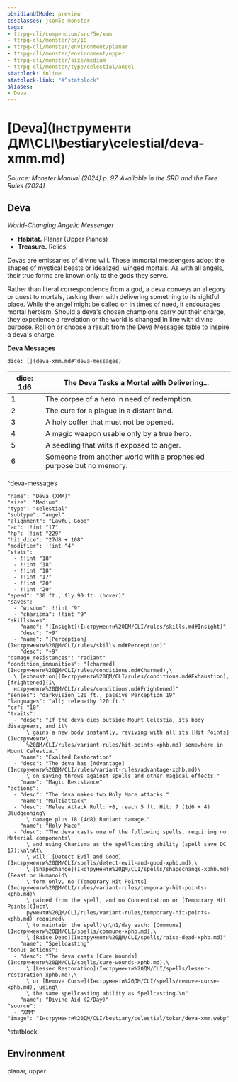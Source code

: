 ```yaml
---
obsidianUIMode: preview
cssclasses: json5e-monster
tags:
- ttrpg-cli/compendium/src/5e/xmm
- ttrpg-cli/monster/cr/10
- ttrpg-cli/monster/environment/planar
- ttrpg-cli/monster/environment/upper
- ttrpg-cli/monster/size/medium
- ttrpg-cli/monster/type/celestial/angel
statblock: inline
statblock-link: "#^statblock"
aliases:
- Deva
---
```

# [Deva](Інструменти ДМ\CLI\bestiary\celestial/deva-xmm.md)
*Source: Monster Manual (2024) p. 97. Available in the <span title='Systems Reference Document (5.2)'>SRD</span> and the Free Rules (2024)*  

## Deva

*World-Changing Angelic Messenger*

- **Habitat.** Planar (Upper Planes)  
- **Treasure.** Relics  

Devas are emissaries of divine will. These immortal messengers adopt the shapes of mystical beasts or idealized, winged mortals. As with all angels, their true forms are known only to the gods they serve.

Rather than literal correspondence from a god, a deva conveys an allegory or quest to mortals, tasking them with delivering something to its rightful place. While the angel might be called on in times of need, it encourages mortal heroism. Should a deva's chosen champions carry out their charge, they experience a revelation or the world is changed in line with divine purpose. Roll on or choose a result from the Deva Messages table to inspire a deva's charge.

**Deva Messages**

`dice: [](deva-xmm.md#^deva-messages)`

| dice: 1d6 | The Deva Tasks a Mortal with Delivering... |
|-----------|--------------------------------------------|
| 1 | The corpse of a hero in need of redemption. |
| 2 | The cure for a plague in a distant land. |
| 3 | A holy coffer that must not be opened. |
| 4 | A magic weapon usable only by a true hero. |
| 5 | A seedling that wilts if exposed to anger. |
| 6 | Someone from another world with a prophesied purpose but no memory. |
^deva-messages

```statblock
"name": "Deva (XMM)"
"size": "Medium"
"type": "celestial"
"subtype": "angel"
"alignment": "Lawful Good"
"ac": !!int "17"
"hp": !!int "229"
"hit_dice": "27d8 + 108"
"modifier": !!int "4"
"stats":
  - !!int "18"
  - !!int "18"
  - !!int "18"
  - !!int "17"
  - !!int "20"
  - !!int "20"
"speed": "30 ft., fly 90 ft. (hover)"
"saves":
  - "wisdom": !!int "9"
  - "charisma": !!int "9"
"skillsaves":
  - "name": "[Insight](Інструменти%20ДМ/CLI/rules/skills.md#Insight)"
    "desc": "+9"
  - "name": "[Perception](Інструменти%20ДМ/CLI/rules/skills.md#Perception)"
    "desc": "+9"
"damage_resistances": "radiant"
"condition_immunities": "[charmed](Інструменти%20ДМ/CLI/rules/conditions.md#Charmed),\
  \ [exhaustion](Інструменти%20ДМ/CLI/rules/conditions.md#Exhaustion), [frightened](І\
  нструменти%20ДМ/CLI/rules/conditions.md#Frightened)"
"senses": "darkvision 120 ft., passive Perception 19"
"languages": "all; telepathy 120 ft."
"cr": "10"
"traits":
  - "desc": "If the deva dies outside Mount Celestia, its body disappears, and it\
      \ gains a new body instantly, reviving with all its [Hit Points](Інструменти\
      %20ДМ/CLI/rules/variant-rules/hit-points-xphb.md) somewhere in Mount Celestia."
    "name": "Exalted Restoration"
  - "desc": "The deva has [Advantage](Інструменти%20ДМ/CLI/rules/variant-rules/advantage-xphb.md)\
      \ on saving throws against spells and other magical effects."
    "name": "Magic Resistance"
"actions":
  - "desc": "The deva makes two Holy Mace attacks."
    "name": "Multiattack"
  - "desc": "Melee Attack Roll: +8, reach 5 ft. Hit: 7 (1d6 + 4) Bludgeoning\
      \ damage plus 18 (4d8) Radiant damage."
    "name": "Holy Mace"
  - "desc": "The deva casts one of the following spells, requiring no Material components\
      \ and using Charisma as the spellcasting ability (spell save DC 17):\n\nAt\
      \ will: [Detect Evil and Good](Інструменти%20ДМ/CLI/spells/detect-evil-and-good-xphb.md),\
      \ [Shapechange](Інструменти%20ДМ/CLI/spells/shapechange-xphb.md) (Beast or Humanoid\
      \ form only, no [Temporary Hit Points](Інструменти%20ДМ/CLI/rules/variant-rules/temporary-hit-points-xphb.md)\
      \ gained from the spell, and no Concentration or [Temporary Hit Points](Інст\
      рументи%20ДМ/CLI/rules/variant-rules/temporary-hit-points-xphb.md) required\
      \ to maintain the spell)\n\n1/day each: [Commune](Інструменти%20ДМ/CLI/spells/commune-xphb.md),\
      \ [Raise Dead](Інструменти%20ДМ/CLI/spells/raise-dead-xphb.md)"
    "name": "Spellcasting"
"bonus_actions":
  - "desc": "The deva casts [Cure Wounds](Інструменти%20ДМ/CLI/spells/cure-wounds-xphb.md),\
      \ [Lesser Restoration](Інструменти%20ДМ/CLI/spells/lesser-restoration-xphb.md),\
      \ or [Remove Curse](Інструменти%20ДМ/CLI/spells/remove-curse-xphb.md), using\
      \ the same spellcasting ability as Spellcasting.\n"
    "name": "Divine Aid (2/Day)"
"source":
  - "XMM"
"image": "Інструменти%20ДМ/CLI/bestiary/celestial/token/deva-xmm.webp"
```
^statblock

## Environment

planar, upper